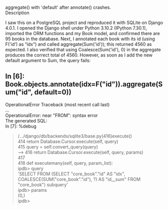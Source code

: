 aggregate() with 'default' after annotate() crashes.  
Description  

I saw this on a PostgreSQL project and reproduced it with SQLite on Django 4.0.1. I opened the Django shell under Python 3.10.2 (IPython 7.30.1), imported the ORM functions and my Book model, and confirmed there are 95 books in the database. Next, I annotated each book with its id (using F('id') as “idx”) and called aggregate(Sum('id')); this returned 4560 as expected. I also verified that using Coalesce(Sum('id'), 0) in the aggregate produces the correct total of 4560. However, as soon as I add the new default argument to Sum, the query fails:

In [6]: Book.objects.annotate(idx=F("id")).aggregate(Sum("id", default=0))  
---------------------------------------------------------------------------  
OperationalError                         Traceback (most recent call last)  
...  
OperationalError: near "FROM": syntax error  
The generated SQL:  
In [7]: %debug  
> /.../django/db/backends/sqlite3/base.py(416)execute()  
    414             return Database.Cursor.execute(self, query)  
    415         query = self.convert_query(query)  
--> 416         return Database.Cursor.execute(self, query, params)  
    417  
    418     def executemany(self, query, param_list):  
ipdb> query  
'SELECT FROM (SELECT "core_book"."id" AS "idx", COALESCE(SUM("core_book"."id"), ?) AS "id__sum" FROM "core_book") subquery'  
ipdb> params  
(0,)  
ipdb>